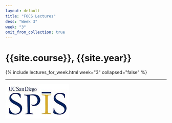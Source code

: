 ```yaml
---
layout: default
title: "FOCS Lectures"
desc: "Week 3"
week: "3"
omit_from_collection: true
---
```


# {{site.course}}, {{site.year}}

{% include lectures_for_week.html week="3" collapsed="false" %}
<div class='calendar' data-start-weeks="{{page.week}}" data-num-weeks="1" ></div>

----

![SPIS_logo](/images/SPIS_logo.jpg)
